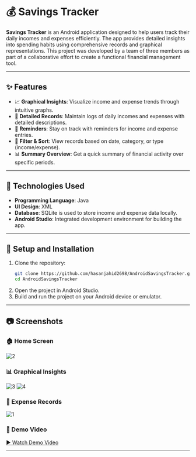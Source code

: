 # 💰 Savings Tracker

**Savings Tracker** is an Android application designed to help users track their daily incomes and expenses efficiently. The app provides detailed insights into spending habits using comprehensive records and graphical representations. This project was developed by a team of three members as part of a collaborative effort to create a functional financial management tool.

---

## ✨ Features

- 📈 **Graphical Insights**: Visualize income and expense trends through intuitive graphs.  
- 📝 **Detailed Records**: Maintain logs of daily incomes and expenses with detailed descriptions.  
- 🔔 **Reminders**: Stay on track with reminders for income and expense entries.  
- 🔄 **Filter & Sort**: View records based on date, category, or type (income/expense).  
- 📊 **Summary Overview**: Get a quick summary of financial activity over specific periods.

---

## 🚀 Technologies Used

- **Programming Language**: Java  
- **UI Design**: XML  
- **Database**: SQLite is used to store income and expense data locally.  
- **Android Studio**: Integrated development environment for building the app.  

---

## 🔧 Setup and Installation
1. Clone the repository:
    ``` bash
    git clone https://github.com/hasanjahid2698/AndroidSavingsTracker.git
    cd AndroidSavingsTracker
    ```
2. Open the project in Android Studio.
3. Build and run the project on your Android device or emulator.

---

## 📷 Screenshots
### 🏠 Home Screen
![2](https://github.com/user-attachments/assets/9735255e-d690-4d2e-8947-9d3608c264c1)

### 📊 Graphical Insights
![3](https://github.com/user-attachments/assets/77e4baa2-26cb-484d-80e0-87f4ce38d882)
![4](https://github.com/user-attachments/assets/7616e796-c667-4656-9f0c-97e690785ad1)

### 📜 Expense Records
![1](https://github.com/user-attachments/assets/ed2c6331-614c-42de-b2aa-bf4b390826be)

### 🎥  Demo Video
[▶️ Watch Demo Video](https://youtu.be/OZutXAmAG4o?si=kSgw3Lff38wOJVlJ)

---

